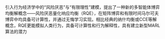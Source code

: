 引入行为经济学中的“风险厌恶”与“有限理性”建模，提出了一种新的多智能体博弈均衡解概念——风险厌恶量化响应均衡（RQE），在矩阵博弈和有限时间马尔可夫博弈中均具备可计算性，并通过无悔学习实现。相比经典的纳什均衡或CCE等解概念，RQE更能模拟人类行为，具备可计算性和行为解释性，具有建立新型MARL算法的潜力